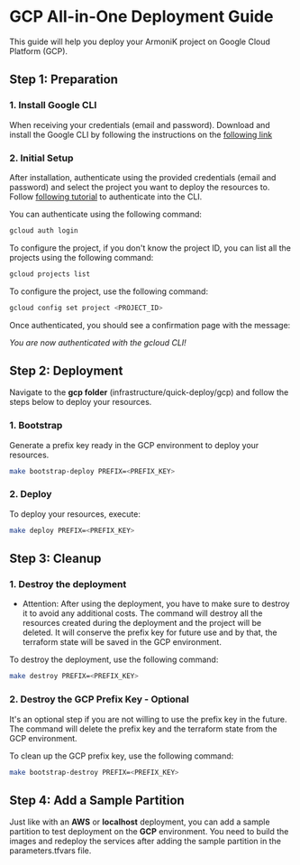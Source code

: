 # GCP All-in-One Deployment Guide

This guide will help you deploy your ArmoniK project on Google Cloud Platform (GCP).

## Step 1: Preparation

### 1. Install Google CLI

When receiving your credentials (email and password).
Download and install the Google CLI by following the instructions on the [following link](https://cloud.google.com/sdk/docs/install?hl=fr#deb)

### 2. Initial Setup

After installation, authenticate using the provided credentials (email and password) and select the project you want to deploy the resources to.
Follow [following tutorial](https://cloud.google.com/docs/authentication/provide-credentials-adc?hl=fr#how-to) to authenticate into the CLI.

You can authenticate using the following command:

```bash
gcloud auth login
```

To configure the project, if you don't know the project ID, you can list all the projects using the following command:

```bash
gcloud projects list
```

To configure the project, use the following command:

```bash
gcloud config set project <PROJECT_ID>
```

Once authenticated, you should see a confirmation page with the message:

*You are now authenticated with the gcloud CLI!*

## Step 2: Deployment

Navigate to the **gcp folder** (infrastructure/quick-deploy/gcp) and follow the steps below to deploy your resources.

### 1. Bootstrap

Generate a prefix key ready in the GCP environment to deploy your resources.

```bash
make bootstrap-deploy PREFIX=<PREFIX_KEY>
```

### 2. Deploy

To deploy your resources, execute:

```bash
make deploy PREFIX=<PREFIX_KEY>
```

## Step 3: Cleanup

### 1. Destroy the deployment

- Attention: After using the deployment, you have to make sure to destroy it to avoid any additional costs. The command will destroy all the resources created during the deployment and the project will be deleted. It will conserve the prefix key for future use and by that, the terraform state will be saved in the GCP environment.

To destroy the deployment, use the following command:

```bash
make destroy PREFIX=<PREFIX_KEY>
```

### 2. Destroy the GCP Prefix Key - Optional

It's an optional step if you are not willing to use the prefix key in the future. The command will delete the prefix key and the terraform state from the GCP environment.

To clean up the GCP prefix key, use the following command:

```bash
make bootstrap-destroy PREFIX=<PREFIX_KEY>
```

## Step 4: Add a Sample Partition

Just like with an **AWS** or **localhost** deployment, you can add a sample partition to test deployment on the **GCP** environment. You need to build the images and redeploy the services after adding the sample partition in the parameters.tfvars file.
